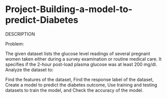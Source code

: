 # Project-Building-a-model-to-predict-Diabetes
DESCRIPTION

Problem:

The given dataset lists the glucose level readings of several pregnant women taken either during a survey examination or routine medical care. It specifies if the 2-hour post-load plasma glucose was at least 200 mg/dl. Analyze the dataset to:

Find the features of the dataset,
Find the response label of the dataset,
Create a model  to predict the diabetes outcome,
Use training and testing datasets to train the model, and
Check the accuracy of the model.
